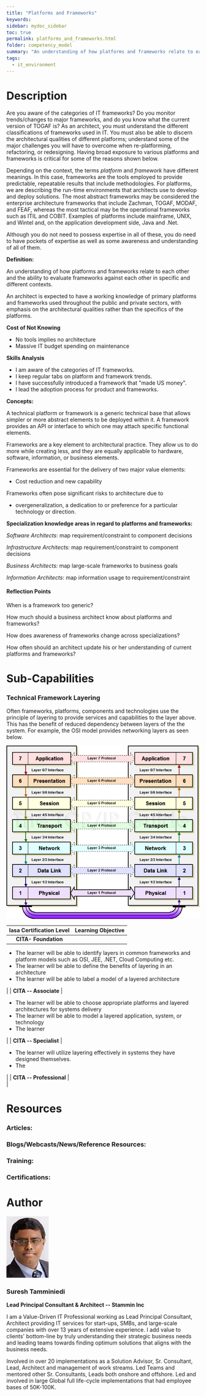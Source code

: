 ```yaml
---
title: "Platforms and Frameworks"
keywords: 
sidebar: mydoc_sidebar
toc: true
permalink: platforms_and_frameworks.html
folder: competency_model
summary: "An understanding of how platforms and frameworks relate to each other and the ability to evaluate frameworks against each other in specific and different contexts."
tags: 
  - it_environment
---
```


Description
===========

Are you aware of the categories of IT frameworks? Do you monitor trends/changes to major frameworks, and do you know what the current version of TOGAF is? As an architect, you must understand the different classifications of frameworks used in IT. You must also be able to discern the architectural qualities of different platforms; understand some of the major challenges you will have to overcome when re-platforming, refactoring, or redesigning. Having broad exposure to various platforms and frameworks is critical for some of the reasons shown below.



Depending on the context, the terms *platform* and *framework* have different meanings. In this case, frameworks are the tools employed to provide predictable, repeatable results that include methodologies. For platforms, we are describing the run-time environments that architects use to develop and deploy solutions. The most abstract frameworks may be considered the enterprise architecture frameworks that include Zachman, TOGAF, MODAF, and FEAF, whereas the most tactical may be the operational frameworks such as ITIL and COBIT. Examples of platforms include mainframe, UNIX, and Wintel and, on the application development side, Java and .Net.

Although you do not need to possess expertise in all of these, you do need to have pockets of expertise as well as some awareness and understanding of all of them.

**Definition:**

An understanding of how platforms and frameworks relate to each other and the ability to evaluate frameworks against each other in specific and different contexts.

An architect is expected to have a working knowledge of primary platforms and frameworks used throughout the public and private sectors, with emphasis on the architectural qualities rather than the specifics of the platforms.

**Cost of Not Knowing**

-   No tools implies no architecture
-   Massive IT budget spending on maintenance

**Skills Analysis**

-   I am aware of the categories of IT frameworks.
-   I keep regular tabs on platform and framework trends.
-   I have successfully introduced a framework that "made US money".
-   I lead the adoption process for product and frameworks.

**Concepts:**

A technical platform or framework is a generic technical base that allows simpler or more abstract elements to be deployed within it. A framework provides an API or interface to which one may attach specific functional elements.

Frameworks are a key element to architectural practice. They allow us to do more while creating less, and they are equally applicable to hardware, software, information, or business elements.

Frameworks are essential for the delivery of two major value elements:

-   Cost reduction and new capability

Frameworks often pose significant risks to architecture due to

-   overgeneralization, a dedication to or preference for a particular technology or direction.

**Specialization knowledge areas in regard to platforms and frameworks:**

*Software Architects*: map requirement/constraint to component decisions

*Infrastructure Architects:* map requirement/constraint to component decisions

*Business Architects:* map large-scale frameworks to business goals

*Information Architects*: map information usage to requirement/constraint

#### Reflection Points

When is a framework too generic?

How much should a business architect know about platforms and frameworks?

How does awareness of frameworks change across specializations?

How often should an architect update his or her understanding of current platforms and frameworks?

Sub-Capabilities
================

### Technical Framework Layering

Often frameworks, platforms, components and technologies use the principle of layering to provide services and capabilities to the layer above. This has the benefit of reduced dependency between layers of the the system. For example, the OSI model provides networking layers as seen below.

![OSI-1](media/platforms_and_frameworks001.png)

| **Iasa Certification Level** | **Learning Objective** |
| :-: | :-: |
| **CITA- Foundation** |

-   The learner will be able to identify layers in common frameworks and platform models such as OSI, JEE, .NET, Cloud Computing etc.
-   The learner will be able to define the benefits of layering in an architecture
-   The learner will be able to label a model of a layered architecture

 |
| **CITA -- Associate** |

-   The learner will be able to choose appropriate platforms and layered architectures for systems delivery
-   The learner will be able to model a layered application, system, or technology
-   The learner

 |
| **CITA -- Specialist** |

-   The learner will utilize layering effectively in systems they have designed themselves.
-   The

 |
| **CITA -- Professional** |\
 |

Resources
=========

### **Articles:**

### **Blogs/Webcasts/News/Reference Resources:**

### **Training:**

### **Certifications:**

Author
======

![Suresh Tamminiedi](media/s_tamminiedi.jpg)
### **Suresh Tamminiedi**
**Lead Principal Consultant & Architect -- Stammin Inc**

I am a Value-Driven IT Professional working as Lead Principal Consultant, Architect providing IT services for start-ups, SMBs, and large-scale companies with over 13 years of extensive experience. I add value to clients' bottom-line by truly understanding their strategic business needs and leading teams towards finding optimum solutions that aligns with the business needs.

Involved in over 20 implementations as a Solution Advisor, Sr. Consultant, Lead, Architect and management of work streams. Led Teams and mentored other Sr. Consultants, Leads both onshore and offshore. Led and involved in large Global full life-cycle implementations that had employee bases of 50K-100K.

